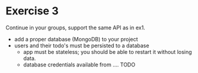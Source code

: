# Exercise 3

Continue in your groups, support the same API as in ex1.

* add a proper database (MongoDB) to your project
* users and their todo's must be persisted to a database
  * app must be stateless; you should be able to restart it without losing data.
  * database credentials available from .... TODO
